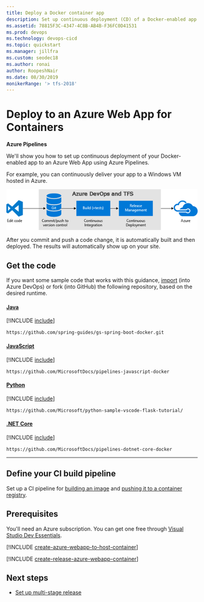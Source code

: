 ```yaml
---
title: Deploy a Docker container app
description: Set up continuous deployment (CD) of a Docker-enabled app to an Azure Web App in Azure Pipelines or Team Foundation Server (TFS)
ms.assetid: 78815F3C-4347-4C8B-AB4B-F36FC0D41531
ms.prod: devops
ms.technology: devops-cicd
ms.topic: quickstart
ms.manager: jillfra
ms.custom: seodec18
ms.author: ronai
author: RoopeshNair
ms.date: 08/30/2019
monikerRange: '> tfs-2018'
---
```


# Deploy to an Azure Web App for Containers

**Azure Pipelines**

We'll show you how to set up continuous deployment of your Docker-enabled app to an Azure Web App using
Azure Pipelines.

For example, you can continuously deliver your app to a Windows VM hosted in Azure.

![A typical release pipeline for web applications](azure/_shared/_img/vscode-git-ci-cd-to-azure.png)

After you commit and push a code change, it is automatically built and then deployed. The results will automatically show up on your site.

## Get the code

If you want some sample code that works with this guidance, [import](../../../repos/git/import-git-repository.md) (into Azure DevOps) or fork (into GitHub) the following repository, based on the desired runtime.

#### [Java](#tab/java)

[!INCLUDE [include](../../ecosystems/_shared/get-code-before-sample-repo-option-to-use-own-code.md)]

```
https://github.com/spring-guides/gs-spring-boot-docker.git
```
#### [JavaScript](#tab/java-script)

[!INCLUDE [include](../../ecosystems/_shared/get-code-before-sample-repo-option-to-use-own-code.md)]

```
https://github.com/MicrosoftDocs/pipelines-javascript-docker
```
#### [Python](#tab/python)

[!INCLUDE [include](../../ecosystems/_shared/get-code-before-sample-repo-option-to-use-own-code.md)]

```
https://github.com/Microsoft/python-sample-vscode-flask-tutorial/
```
#### [.NET Core](#tab/dotnet-core)

[!INCLUDE [include](../../ecosystems/_shared/get-code-before-sample-repo-option-to-use-own-code.md)]

```
https://github.com/MicrosoftDocs/pipelines-dotnet-core-docker
```
* * *

## Define your CI build pipeline

Set up a CI pipeline for [building an image](../../ecosystems/containers/build-image.md) and [pushing it to a container registry](../../ecosystems/containers/push-image.md).

## Prerequisites

You'll need an Azure subscription. You can get one free through [Visual Studio Dev Essentials](https://visualstudio.microsoft.com/dev-essentials/).

[!INCLUDE [create-azure-webapp-to-host-container](../_shared/create-azure-webapp-to-host-container.md)]

[!INCLUDE [create-release-azure-webapp-container](../_shared/create-release-azure-webapp-container.md)]

## Next steps

* [Set up multi-stage release](../../release/define-multistage-release-process.md)
